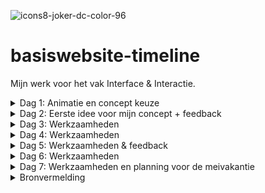 ![icons8-joker-dc-color-96](https://user-images.githubusercontent.com/83574654/234541723-fa2dcc89-8bda-4b01-9391-8592d9931122.png) 
# basiswebsite-timeline
 Mijn werk voor het vak Interface & Interactie.

<details>
<summary> Dag 1: Animatie en concept keuze</summary>

 
Als eerst heb ik een beetje gespeeld met css animatie op codepen, nu zijn de basics weer opgehelderd voor mij en kan ik mij hier altijd nog verder in verdiepen. 

Ook heb ik GitHub Desktop opgezet voor mijn project, zodat ik op een makkelijke manier ten alle tijden mijn code kan pushen en deze nooit verloren gaat. 

Voor mijn concept twijfelde ik tussen Mario en Joker. Ik kies voor Joker, omdat deze een diepgaander, interessanter verhaal heeft om mij in te verdiepen. Omdat Batman altijd in het licht staat en alles vanaf zijn 'point of view' bekeken wordt, vind ik het interessant om dit om te draaien en het verhaal vanaf de Joker en zijn kenmerkende aspecten te belichten.

Inspiratie:

<img width="796" alt="Screenshot 2023-04-18 at 09 44 13" src="https://user-images.githubusercontent.com/83574654/232707637-af421d8f-41c0-417a-af02-6cc9f5d08cee.png">
 
</details>

<details>
<summary> Dag 2: Eerste idee voor mijn concept + feedback </summary>

<img width="731" alt="Screenshot 2023-04-18 at 09 41 40" src="https://user-images.githubusercontent.com/83574654/232706847-5f7e5b0a-33f3-43eb-8356-f7d5d36df03f.png">

Progressie coderen:
<img width="1107" alt="Screenshot 2023-04-18 at 12 05 10" src="https://user-images.githubusercontent.com/83574654/232744512-eeed77b8-d4b4-4f41-8f8a-f57dcee80d68.png">
<img width="679" alt="Screenshot 2023-04-18 at 12 03 45" src="https://user-images.githubusercontent.com/83574654/232744149-e363d45a-b31c-4a8a-8d61-f1975daa54f5.png">

Obstakel:

<img width="574" alt="Screenshot 2023-04-18 at 12 26 28" src="https://user-images.githubusercontent.com/83574654/232749885-96bf0e37-f1cc-403e-a727-1838e2dfda8c.png">
<img width="406" alt="Screenshot 2023-04-18 at 12 26 38" src="https://user-images.githubusercontent.com/83574654/232749895-033f4426-811a-49aa-bd7b-889c86f971ab.png">

Edit: dit is me gelukt door hiervan Buttons te maken en deze te stylen met flexbox.

 </details>

<details>
<summary> Dag 3: Werkzaamheden </summary>

Ik heb de rode tafel een tafelrand en inset shadows gegeven, zodat het een realistischere tafel wordt.
<img width="1398" alt="Screenshot 2023-04-19 at 09 55 06" src="https://user-images.githubusercontent.com/83574654/233008674-03d95076-bd48-4e37-bbcb-762323d1e097.png">
<img width="417" alt="Screenshot 2023-04-19 at 09 56 56" src="https://user-images.githubusercontent.com/83574654/233008685-486bc654-becd-450e-be76-1028c525fe9f.png">

Nu de tafel 'klaar' is (voor nu) ben ik begonnen aan het maken van de Joker achtergrond. Hiervoor heb ik eerst wat inspiratie opgedaan:

<img width="674" alt="Screenshot 2023-04-19 at 10 24 46" src="https://user-images.githubusercontent.com/83574654/233048322-a2e22a31-c99b-40b9-ab3d-b0a6146de139.png">
<img width="328" alt="Screenshot 2023-04-19 at 10 25 03" src="https://user-images.githubusercontent.com/83574654/233048345-6b92cd5c-5204-4329-b640-cf9d3385f9bb.png">
<img width="328" alt="Screenshot 2023-04-19 at 10 25 50" src="https://user-images.githubusercontent.com/83574654/233048349-8dbc7ee3-1d5e-4b39-9dd5-6f1c693497a0.png">
<img width="406" alt="Screenshot 2023-04-19 at 10 27 07" src="https://user-images.githubusercontent.com/83574654/233048353-4cb84fe5-ad1c-44ae-bc2c-b1c702b72561.png">
<img width="406" alt="Screenshot 2023-04-19 at 10 28 09" src="https://user-images.githubusercontent.com/83574654/233048357-07b9f6cf-cce7-478c-b839-289ab2c9211a.png">

Uiteindelijk heb ik een nieuwe, eigen variatie gemaakt wat ik wil gebruiken op mijn pagina.(kan hier eventueel eerst nog feedback op vragen)

<img width="756" alt="Screenshot 2023-04-19 at 12 35 12" src="https://user-images.githubusercontent.com/83574654/233049146-77589324-a7ba-4598-abd7-7c6cc9628f12.png">

 </details>

<details>
<summary> Dag 4: Werkzaamheden </summary>

OBSTAKELS:

<img width="552" alt="Screenshot 2023-04-21 at 09 49 39" src="https://user-images.githubusercontent.com/83574654/233576445-a991eb90-b191-4bae-8be3-c3c61456997c.png">

Ook de background-image werkt niet. heb het ook op de section geprobeerd...
<img width="552" alt="Screenshot 2023-04-21 at 10 00 07" src="https://user-images.githubusercontent.com/83574654/233578538-98820652-1cf5-42d7-9248-79eabe504d34.png">

ook het font wil niet werken op mijn H1:

<img width="502" alt="Screenshot 2023-04-21 at 10 42 55" src="https://user-images.githubusercontent.com/83574654/233589767-99bdf34f-0543-46af-931f-2865422b0390.png">

Wat me vandaag WEL gelukt is, zijn de kleine Jokertjes:

<img width="1397" alt="Screenshot 2023-04-21 at 11 24 30" src="https://user-images.githubusercontent.com/83574654/233599848-fb2c77c3-01d6-48c9-8f8a-0958ecd53183.png">

en wat me nu ook eindelijk gelukt is om een nieuw font te gebruiken op mijn pagina (met behulp van fontsquirrel):

<img width="195" alt="Screenshot 2023-04-21 at 12 22 59" src="https://user-images.githubusercontent.com/83574654/233613128-59d51e63-556e-4b6c-b12d-6078a766e9af.png">
<img width="542" alt="Screenshot 2023-04-21 at 12 23 14" src="https://user-images.githubusercontent.com/83574654/233613134-b1e1e2ec-52c5-4b94-9269-67b4d484ae39.png">

Uiteindelijk met behulp van Sanne kwamen we erachter dat de achtergrond niet goed gepakt werd omdat hij niet op een lokaal bestand stond en hem dus niet kon vinden. Nu is er in ieder geval wat te zien als achtergrond, maar moet het nog aangepast worden. (ook wordt de afbeelding van de cursor weergegeven, dat lukte eerst ook niet)

<img width="1396" alt="Screenshot 2023-04-24 at 09 13 05" src="https://user-images.githubusercontent.com/83574654/233925143-92108dfd-7c8e-4dff-95ae-1ec19164749b.png">
 
 </details>

<details>

<summary> Dag 5: Werkzaamheden & feedback </summary>

Feedback:

<img width="587" alt="Screenshot 2023-04-24 at 10 36 04" src="https://user-images.githubusercontent.com/83574654/233943470-45cbdde0-2d76-49d6-9112-873b8ba5f5a6.png"><img width="587" alt="Screenshot 2023-04-24 at 10 36 16" src="https://user-images.githubusercontent.com/83574654/233943530-9ef806a2-32e5-4503-807e-e554d63671fa.png">
<img width="587" alt="Screenshot 2023-04-24 at 10 36 35" src="https://user-images.githubusercontent.com/83574654/233943588-36d5230d-8ae9-46de-be49-a591fad89d02.png">

In eerste instantie kon ik mijn achtergrond niet mooi centreren en was het te groot, maar als ik dit in code wilde aanpassen met de min-height:100vh naar bijvoorbeeld 80vh, ging het al helemaal uit proportie.
Dus nu heb ik de afbeelding wat breder, met dezelfde hoogte gemaakt in illustrator, en deze vervangen met de huidige achtergrond. Nu staat het eindelijk goed. 

<img width="1387" alt="Screenshot 2023-04-24 at 11 02 44" src="https://user-images.githubusercontent.com/83574654/233950229-d074a4e7-1524-49b1-b6f8-22dfdfa77af8.png">

Obstakel: 

Ik wil graag dat de DIALOG een delay krijgt met openen na een click op de button. ik heb het al geprobeerd in css, met: dialog[open] {   
  animation-delay:2s;
}

maar deze doet het niet. Ook heb ik meerdere varianten uit externe bronnen gebruikt in javascript geprobeerd, met de setTimeout functie, maar ook dat lukt mij niet. Wél 3 sec na openen van de pagina, maar niet na het klikken van de button.

Update: het is gelukt met behulp van Sanne! (bleek natuurlijk heel simpel te zijn)

<img width="506" alt="Screenshot 2023-04-24 at 14 06 27" src="https://user-images.githubusercontent.com/83574654/233991759-4301fa28-349d-4d68-9966-f7a4609ea6dc.png">


Ook doet de backdrop-filter van de dialog het niet.

Update: ook dit is met behulp van Sanne gelukt. blijkbaar was er iets waardoor safari niet luisterde naar de backdrop-filter en moest er -webkit-backdrop-filter geschreven worden, en nu doet ie het.

 </details>

<details> 
<summary> Dag 6: Werkzaamheden </summary>

Ik heb bij alle Joker kaarten de dialog erin gezet en heb goed gelet op de benamingen van de functies en dergelijke, om niet in de war te raken. Nu ze het allemaal doen wordt het tijd om ze een voor een te stijlen, daar ga ik later aan beginnen. 

<img width="793" alt="Screenshot 2023-04-25 at 09 53 15" src="https://user-images.githubusercontent.com/83574654/234211094-a2f38200-296f-4460-8cd6-56c7dab3a01d.png">

Als leuke interactie met de Jokers heb ik geluiden toegevoegd aan de kaarten. Bij het openen van de dialog van elke kaart zul je de aannstekelijke lach horen van die bijbehorende Joker.

<img width="793" alt="Screenshot 2023-04-25 at 12 24 47" src="https://user-images.githubusercontent.com/83574654/234249208-3dcf8a71-a032-435c-980f-c67e337b2722.png">

<img width="314" alt="Screenshot 2023-04-25 at 12 25 36" src="https://user-images.githubusercontent.com/83574654/234249399-6a1f1184-2c3b-4355-b8d0-17c35b194c9c.png">

Ook de H1: Why so serious?! heeft een leuk hover effects gekregen met geluid van de letterlijke 'why so serious' uitspraak van de Joker (Heath Ledger).

Daarnaast heb ik al mijn code opgeschoond, geordend en comments toegevoegd, zodat het er niet meer zo rommelig uitziet en het goed te begrijpen is.

 </details>

<details>
<summary> Dag 7: Werkzaamheden en planning voor de meivakantie </summary>

Ik ga beginnen met het stijlen van de dialogs, hiervoor heb ik onder meer een nieuw font nodig:

<img width="563" alt="Screenshot 2023-04-26 at 09 46 09" src="https://user-images.githubusercontent.com/83574654/234506078-8220b712-1323-4c5e-8b51-cf75c25702c6.png">

Verbetering:

<img width="563" alt="Screenshot 2023-04-26 at 10 22 21" src="https://user-images.githubusercontent.com/83574654/234515262-8b651534-706b-4b4c-b6ea-f6caebb227ee.png">

Nieuw obstakel:

Nu kan de pagina via github de afbeelding niet vinden, maar op mijn eigen server blijft hij het gewoon doen..

<img width="1247" alt="Screenshot 2023-04-26 at 10 49 15" src="https://user-images.githubusercontent.com/83574654/234522499-6835226a-701f-4493-a002-9e4bc9777493.png">

Met hulp van Sanne bleek dat de afbeelding via Github een ander pad nam en daarom niet kon laden, dus moest er in de code het pas aangepast worden, nu doen ze het weer :D
 
 Ook dacht ik dat mijn buttons via het toetsenbord niet werkte, maar dat komt doordat ik op safari zat. Nu ik ze een duidelijke focus-visible heb gegeven en ze via chrome gebruik doen ze het mooi.
 
<img width="151" alt="Screenshot 2023-04-26 at 11 56 53" src="https://user-images.githubusercontent.com/83574654/234540968-675ac6a6-a47f-4267-a116-2b313803bdb2.png">
 
 Voor in de meivakantie ga ik de rest van de dialogs content opvullen voor iedere joker, op dezelfde vorm en manier als de Golden Age dialog, dat heeft op dit moment prioriteit. Als ik tijd over heb, kan ik altijd nog extra's toevoegen.

</details>



<details>
<summary> Bronvermelding </summary>

- ![icons8-joker-dc-32](https://user-images.githubusercontent.com/83574654/232747592-245cac76-1e8e-4645-94a9-9fa317e1b7c2.png)
<a target="_blank" href="https://icons8.com/icon/77992/joker-dc">Joker DC</a> icon by <a target="_blank" href="https://icons8.com">Icons8</a>

- www.css-tricks.com

- www.w3schools.com

- https://geekculture.co/the-evolution-of-the-joker-infographic/

- https://mindpotentialpower.com/the-joker-personality-type/

- https://www.fontsquirrel.com/tools/webfont-generator

- DIALOG CODE: Bron van Sanne: https://codepen.io/shooft/pen/wvYgVKg

- animatie css: https://codepen.io/merelwiersmaa/pen/wvYWWMe

- https://web.dev/building-a-dialog-component/

- www.youtube.com voor sounds, specifiek staat in de code.

- Voor het opnemen van het geluid gebruikte ik Sample. (in Chrome)

- https://goldenagecomics.fandom.com/wiki/Joker#:~:text=Joker%20of%20Earth%2DTwo%20is,Golden%20Age%20of%20Comic%20Books
 
- https://dc.fandom.com/wiki/Joker_(Batman_1966_TV_Series)
 
 </details>

